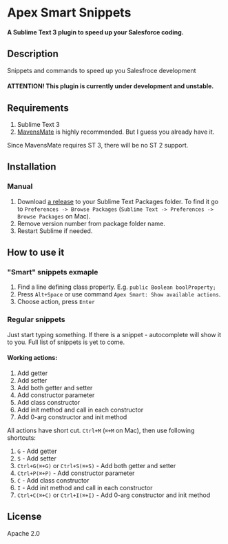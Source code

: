 # Apex Smart Snippets
#### A Sublime Text 3 plugin to speed up your Salesforce coding.

## Description
Snippets and commands to speed up you Salesfroce development

#### ATTENTION! This plugin is currently under development and unstable.

## Requirements
1. Sublime Text 3
2. [MavensMate](http://mavensmate.com/ "MavensMate") is highly recommended. But I guess you already have it.

Since MavensMate requires ST 3, there will be no ST 2 support.

## Installation
### Manual

1. Download [a release](https://github.com/nchursin/ApexSmartSnippets/releases "Releases page") to your Sublime Text Packages folder. To find it go to `Preferences -> Browse Packages` (`Sublime Text -> Preferences -> Browse Packages` on Mac).
2. Remove version number from package folder name.
3. Restart Sublime if needed.

## How to use it

### "Smart" snippets exmaple
1. Find a line defining class property. E.g.
```public Boolean boolProperty;```
2. Press `Alt+Space` or use command `Apex Smart: Show available actions`.
3. Choose action, press `Enter`

### Regular snippets
Just start typing something. If there is a snippet - autocomplete will show it to you. Full list of snippets is yet to come.

#### Working actions:

1. Add getter
2. Add setter
3. Add both getter and setter
4. Add constructor parameter
5. Add class constructor
6. Add init method and call in each constructor
7. Add 0-arg constructor and init method

All actions have short cut. `Ctrl+M` (`⌘+M` on Mac), then use following shortcuts:
1. `G` - Add getter
2. `S` - Add setter
3. `Ctrl+G(⌘+G)` or `Ctrl+S(⌘+S)` - Add both getter and setter
4. `Ctrl+P(⌘+P)` - Add constructor parameter
5. `C` - Add class constructor
6. `I` - Add init method and call in each constructor
7. `Ctrl+C(⌘+C)` or `Ctrl+I(⌘+I)` - Add 0-arg constructor and init method

## License

Apache 2.0